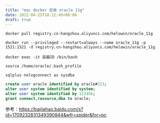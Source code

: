 ```yaml
---
title: "mac docker 安装 oracle 11g"
date: 2022-04-25T18:12:49+08:00
draft: true
---
```

```
docker pull registry.cn-hangzhou.aliyuncs.com/helowin/oracle_11g
```
```
docker run --privileged --restart=always --name oracle_11g -p 1521:1521 -d registry.cn-hangzhou.aliyuncs.com/helowin/oracle_11g
```
```
docker exec -it 容器ID /bin/bash
```
```
source /home/oracle/.bash_profile
```
```
sqlplus nologconnect as sysdba
```
```sql
create user oracle identified by oracle#123;
alter user system identified by system;
alter user system identified by 123456;
grant connect,resource,dba to oracle;
```
参考：https://baijiahao.baidu.com/s?id=1709232831349390844&wfr=spider&for=pc